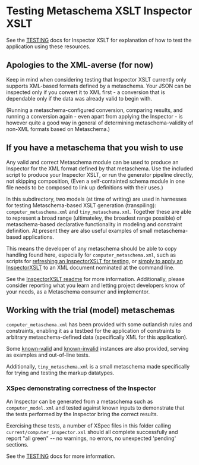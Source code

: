 # Testing Metaschema XSLT Inspector XSLT

See the [TESTING](../TESTING.md) docs for Inspector XSLT for explanation of how to test the application using these resources.

## Apologies to the XML-averse (for now)

Keep in mind when considering testing that Inspector XSLT currently only supports XML-based formats defined by a metaschema. Your JSON can be inspected only if you convert it to XML first - a conversion that is dependable only if the data was already valid to begin with.

(Running a metaschema-configured conversion, comparing results, and running a conversion again - even apart from applying the Inspector - is however quite a good way in general of determining metaschema-validity of non-XML formats based on Metaschema.)

## If you have a metaschema that you wish to use

Any valid and correct Metaschema module can be used to produce an Inspector for the XML format defined by that metaschema. Use the included script to produce your Inspector XSLT, or run the generator pipeline directly, not skipping composition, (Even a self-containted schema module in one file needs to be composed to link up definitions with their uses.)

In this subdirectory, two models (at time of writing) are used in harnesses for testing Metaschema-based XSLT generation (transpiling): `computer_metaschema.xml` and `tiny_metaschema.xml`. Together these are able to represent a broad range (ultimateley, the broadest range possible) of metaschema-based declarative functionality in modeling and constraint definition. At present they are also useful examples of small metaschema-based applications.

This means the developer of any metaschema should be able to copy handling found here, especially for `computer_metaschema.xml`, such as scripts for [refreshing an InspectorXSLT for testing](refresh-computer-inspector.sh), or [simply to apply an InspectorXSLT](inspect-computer.sh) to an XML document nominated at the command line.

See the [InspectorXSLT readme](../readme.md) for more information. Additionally, please consider reporting what you learn and letting project developers know of your needs, as a Metaschema consumer and implementor.

## Working with the trial (model) metaschemas

`computer_metaschema.xml` has been provided with some outlandish rules and constraints, enabling it as a testbed for the application of constraints to arbitrary metaschema-defined data (specifically XML for this application).

Some [known-valid](valid/) and [known-invalid](invalid/) instances are also provided, serving as examples and out-of-line tests.

Additionally, `tiny_metaschema.xml` is a small metaschema made specifically for trying and testing the markup datatypes.

### XSpec demonstrating correctness of the Inspector

An Inspector can be generated from a metaschema such as `computer_model.xml` and tested against known inputs to demonstrate that the tests performed by the Inspector bring the correct results.

Exercising these tests, a number of XSpec files in this folder calling `current/computer_inspector.xsl` should all complete successfully and report "all green" -- no warnings, no errors, no unexpected 'pending' sections.

See the [TESTING](../TESTING.md) docs for more information.
